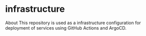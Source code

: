 # infrastructure
About This repository is used as a infrastructure configuration for deployment of services using GitHub Actions and ArgoCD.
